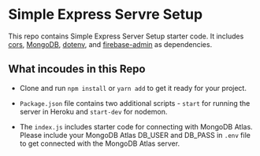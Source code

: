 # Simple Express Servre Setup

This repo contains Simple Express Server Setup starter code. It includes [cors](https://expressjs.com/en/resources/middleware/cors.html), [MongoDB](https://www.mongodb.com/), [dotenv](https://www.npmjs.com/package/dotenv), and [firebase-admin](https://firebase.google.com/docs/admin/setup) as dependencies.

## What incoudes in this Repo

- Clone and run `npm install` or `yarn add` to get it ready for your project.

- `Package.json` file contains two additional scripts - `start` for running the server in Heroku and `start-dev` for nodemon.

- The `index.js` includes starter code for connecting with MongoDB Atlas. Please include your MongoDB Atlas DB_USER and DB_PASS in `.env` file to get connected with the MongoDB Atlas server.
